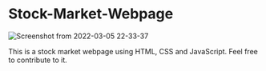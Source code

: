 # Stock-Market-Webpage 
![Screenshot from 2022-03-05 22-33-37](https://user-images.githubusercontent.com/90546860/158000651-1fe1fd7b-119e-4380-92cd-d6d6c865f69d.jpg)


This is a stock market webpage using HTML, CSS and JavaScript. Feel free to contribute to it.
